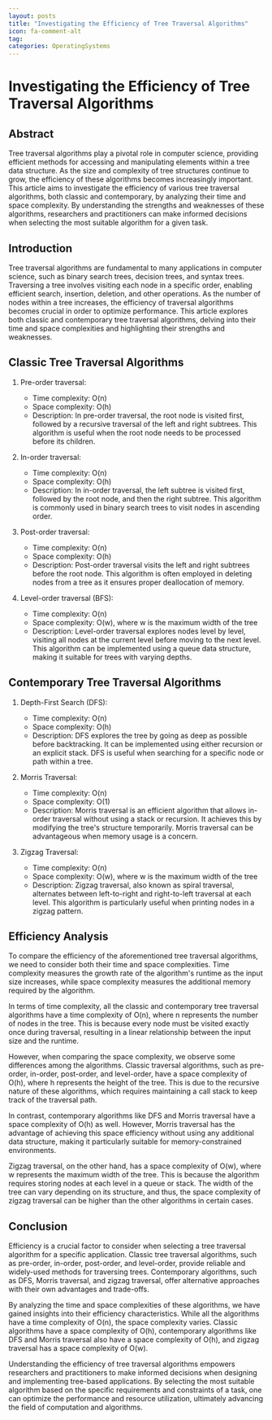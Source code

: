 ```yaml
---
layout: posts
title: "Investigating the Efficiency of Tree Traversal Algorithms"
icon: fa-comment-alt
tag:      
categories: OperatingSystems
---
```



# Investigating the Efficiency of Tree Traversal Algorithms

## Abstract

Tree traversal algorithms play a pivotal role in computer science, providing efficient methods for accessing and manipulating elements within a tree data structure. As the size and complexity of tree structures continue to grow, the efficiency of these algorithms becomes increasingly important. This article aims to investigate the efficiency of various tree traversal algorithms, both classic and contemporary, by analyzing their time and space complexity. By understanding the strengths and weaknesses of these algorithms, researchers and practitioners can make informed decisions when selecting the most suitable algorithm for a given task.

## Introduction

Tree traversal algorithms are fundamental to many applications in computer science, such as binary search trees, decision trees, and syntax trees. Traversing a tree involves visiting each node in a specific order, enabling efficient search, insertion, deletion, and other operations. As the number of nodes within a tree increases, the efficiency of traversal algorithms becomes crucial in order to optimize performance. This article explores both classic and contemporary tree traversal algorithms, delving into their time and space complexities and highlighting their strengths and weaknesses.

## Classic Tree Traversal Algorithms

1. Pre-order traversal:
   - Time complexity: O(n)
   - Space complexity: O(h)
   - Description: In pre-order traversal, the root node is visited first, followed by a recursive traversal of the left and right subtrees. This algorithm is useful when the root node needs to be processed before its children.

2. In-order traversal:
   - Time complexity: O(n)
   - Space complexity: O(h)
   - Description: In in-order traversal, the left subtree is visited first, followed by the root node, and then the right subtree. This algorithm is commonly used in binary search trees to visit nodes in ascending order.

3. Post-order traversal:
   - Time complexity: O(n)
   - Space complexity: O(h)
   - Description: Post-order traversal visits the left and right subtrees before the root node. This algorithm is often employed in deleting nodes from a tree as it ensures proper deallocation of memory.

4. Level-order traversal (BFS):
   - Time complexity: O(n)
   - Space complexity: O(w), where w is the maximum width of the tree
   - Description: Level-order traversal explores nodes level by level, visiting all nodes at the current level before moving to the next level. This algorithm can be implemented using a queue data structure, making it suitable for trees with varying depths.

## Contemporary Tree Traversal Algorithms

1. Depth-First Search (DFS):
   - Time complexity: O(n)
   - Space complexity: O(h)
   - Description: DFS explores the tree by going as deep as possible before backtracking. It can be implemented using either recursion or an explicit stack. DFS is useful when searching for a specific node or path within a tree.

2. Morris Traversal:
   - Time complexity: O(n)
   - Space complexity: O(1)
   - Description: Morris traversal is an efficient algorithm that allows in-order traversal without using a stack or recursion. It achieves this by modifying the tree's structure temporarily. Morris traversal can be advantageous when memory usage is a concern.

3. Zigzag Traversal:
   - Time complexity: O(n)
   - Space complexity: O(w), where w is the maximum width of the tree
   - Description: Zigzag traversal, also known as spiral traversal, alternates between left-to-right and right-to-left traversal at each level. This algorithm is particularly useful when printing nodes in a zigzag pattern.

## Efficiency Analysis

To compare the efficiency of the aforementioned tree traversal algorithms, we need to consider both their time and space complexities. Time complexity measures the growth rate of the algorithm's runtime as the input size increases, while space complexity measures the additional memory required by the algorithm.

In terms of time complexity, all the classic and contemporary tree traversal algorithms have a time complexity of O(n), where n represents the number of nodes in the tree. This is because every node must be visited exactly once during traversal, resulting in a linear relationship between the input size and the runtime.

However, when comparing the space complexity, we observe some differences among the algorithms. Classic traversal algorithms, such as pre-order, in-order, post-order, and level-order, have a space complexity of O(h), where h represents the height of the tree. This is due to the recursive nature of these algorithms, which requires maintaining a call stack to keep track of the traversal path.

In contrast, contemporary algorithms like DFS and Morris traversal have a space complexity of O(h) as well. However, Morris traversal has the advantage of achieving this space efficiency without using any additional data structure, making it particularly suitable for memory-constrained environments.

Zigzag traversal, on the other hand, has a space complexity of O(w), where w represents the maximum width of the tree. This is because the algorithm requires storing nodes at each level in a queue or stack. The width of the tree can vary depending on its structure, and thus, the space complexity of zigzag traversal can be higher than the other algorithms in certain cases.

## Conclusion

Efficiency is a crucial factor to consider when selecting a tree traversal algorithm for a specific application. Classic tree traversal algorithms, such as pre-order, in-order, post-order, and level-order, provide reliable and widely-used methods for traversing trees. Contemporary algorithms, such as DFS, Morris traversal, and zigzag traversal, offer alternative approaches with their own advantages and trade-offs.

By analyzing the time and space complexities of these algorithms, we have gained insights into their efficiency characteristics. While all the algorithms have a time complexity of O(n), the space complexity varies. Classic algorithms have a space complexity of O(h), contemporary algorithms like DFS and Morris traversal also have a space complexity of O(h), and zigzag traversal has a space complexity of O(w).

Understanding the efficiency of tree traversal algorithms empowers researchers and practitioners to make informed decisions when designing and implementing tree-based applications. By selecting the most suitable algorithm based on the specific requirements and constraints of a task, one can optimize the performance and resource utilization, ultimately advancing the field of computation and algorithms.